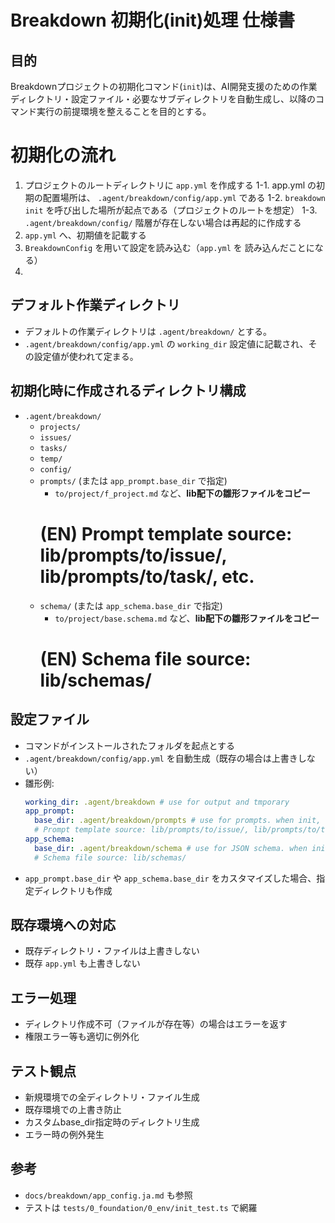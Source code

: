 # Breakdown 初期化(init)処理 仕様書

## 目的
Breakdownプロジェクトの初期化コマンド(`init`)は、AI開発支援のための作業ディレクトリ・設定ファイル・必要なサブディレクトリを自動生成し、以降のコマンド実行の前提環境を整えることを目的とする。

# 初期化の流れ

1. プロジェクトのルートディレクトリに `app.yml` を作成する
1-1. app.yml の初期の配置場所は、 `.agent/breakdown/config/app.yml` である
1-2. `breakdown init` を呼び出した場所が起点である（プロジェクトのルートを想定）
1-3. `.agent/breakdown/config/` 階層が存在しない場合は再起的に作成する
2. `app.yml` へ、初期値を記載する
3. `BreakdownConfig` を用いて設定を読み込む（`app.yml` を 読み込んだことになる）
4. 


## デフォルト作業ディレクトリ
- デフォルトの作業ディレクトリは `.agent/breakdown/` とする。
- `.agent/breakdown/config/app.yml` の `working_dir` 設定値に記載され、その設定値が使われて定まる。

## 初期化時に作成されるディレクトリ構成
- `.agent/breakdown/`
  - `projects/`
  - `issues/`
  - `tasks/`
  - `temp/`
  - `config/`
  - `prompts/` (または `app_prompt.base_dir` で指定)
    - `to/project/f_project.md` など、**lib配下の雛形ファイルをコピー**
    # (EN) Prompt template source: lib/prompts/to/issue/, lib/prompts/to/task/, etc.
  - `schema/` (または `app_schema.base_dir` で指定)
    - `to/project/base.schema.md` など、**lib配下の雛形ファイルをコピー**
    # (EN) Schema file source: lib/schemas/

## 設定ファイル
- コマンドがインストールされたフォルダを起点とする
- `.agent/breakdown/config/app.yml` を自動生成（既存の場合は上書きしない）
- 雛形例:
  ```yaml
  working_dir: .agent/breakdown # use for output and tmporary
  app_prompt:
    base_dir: .agent/breakdown/prompts # use for prompts. when init, command copy prompt files from app default (lib配下) to this dir.
    # Prompt template source: lib/prompts/to/issue/, lib/prompts/to/task/, etc.
  app_schema:
    base_dir: .agent/breakdown/schema # use for JSON schema. when init, command copy schema files from app default (lib配下) to this dir.
    # Schema file source: lib/schemas/
  ```
- `app_prompt.base_dir` や `app_schema.base_dir` をカスタマイズした場合、指定ディレクトリも作成

## 既存環境への対応
- 既存ディレクトリ・ファイルは上書きしない
- 既存 `app.yml` も上書きしない

## エラー処理
- ディレクトリ作成不可（ファイルが存在等）の場合はエラーを返す
- 権限エラー等も適切に例外化

## テスト観点
- 新規環境での全ディレクトリ・ファイル生成
- 既存環境での上書き防止
- カスタムbase_dir指定時のディレクトリ生成
- エラー時の例外発生

## 参考
- `docs/breakdown/app_config.ja.md` も参照
- テストは `tests/0_foundation/0_env/init_test.ts` で網羅 